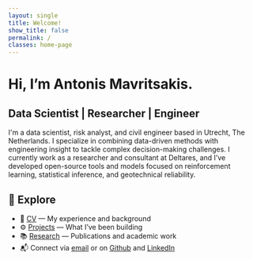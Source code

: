 ```yaml
---
layout: single
title: Welcome!
show_title: false
permalink: /
classes: home-page
---
```


# Hi, I’m Antonis Mavritsakis.
<h2 class="typewriter gold-link">Data Scientist | Researcher | Engineer</h2>

I'm a data scientist, risk analyst, and civil engineer based in Utrecht, The Netherlands. I specialize in combining data-driven methods with engineering insight to tackle complex decision-making challenges. I currently work as a researcher and consultant at Deltares, and I’ve developed open-source tools and models focused on reinforcement learning, statistical inference, and geotechnical reliability.

## 📌 Explore

- 📄 [CV](/cv/) — My experience and background  
- ⚙️ [Projects](/projects/) — What I’ve been building  
- 📚 [Research](/research/) — Publications and academic work
- 📬 Connect via [email](mailto:amavrits.upwork@gmail.com) or on 
  <a href="https://github.com/amavrits">Github</a> and
  <a href="https://linkedin.com/in/antonis-mavritsakis">LinkedIn</a>

